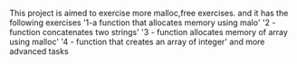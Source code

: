 This project is aimed to exercise more malloc,free exercises.
and it has the following exercises
'1-a function that allocates memory using malo'
'2 - function concatenates two strings'
'3 - function allocates memory of array using malloc'
'4 - function that creates an array of integer'
and more advanced tasks
